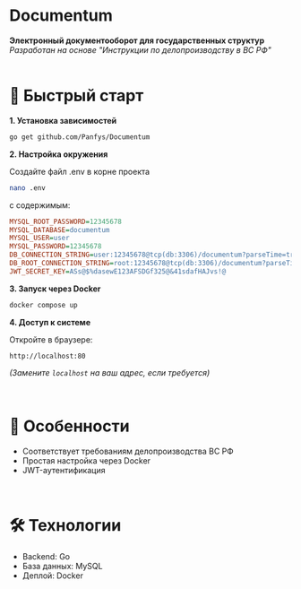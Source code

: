 # Documentum
**Электронный документооборот для государственных структур**      
*Разработан на основе "Инструкции по делопроизводству в ВС РФ"*      
<br>
# 🚀 Быстрый старт
**1. Установка зависимостей**
```bash
go get github.com/Panfys/Documentum
```
**2. Настройка окружения**

Создайте файл .env в корне проекта
```bash
nano .env
```
с содержимым:
```ini
MYSQL_ROOT_PASSWORD=12345678
MYSQL_DATABASE=documentum
MYSQL_USER=user
MYSQL_PASSWORD=12345678
DB_CONNECTION_STRING=user:12345678@tcp(db:3306)/documentum?parseTime=true
DB_ROOT_CONNECTION_STRING=root:12345678@tcp(db:3306)/documentum?parseTime=true
JWT_SECRET_KEY=ASs@$%dasewE123AFSDGf325@&41sdafHAJvs!@
```
**3. Запуск через Docker**
```bash
docker compose up
```
**4. Доступ к системе**    

Откройте в браузере:       
```url
http://localhost:80
```  
*(Замените `localhost`  на ваш адрес, если требуется)*           

<br>      
       
# 📌 Особенности
- Соответствует требованиям делопроизводства ВС РФ
- Простая настройка через Docker
- JWT-аутентификация
<br>   
       
# 🛠 Технологии
- Backend: Go
- База данных: MySQL
- Деплой: Docker

